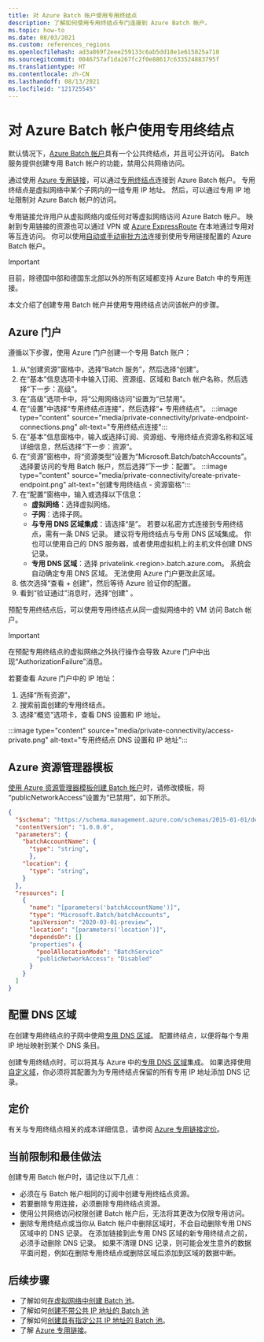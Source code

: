 ```yaml
---
title: 对 Azure Batch 帐户使用专用终结点
description: 了解如何使用专用终结点专门连接到 Azure Batch 帐户。
ms.topic: how-to
ms.date: 08/03/2021
ms.custom: references_regions
ms.openlocfilehash: ad3a869f2eee259133c6ab5dd18e1e615825a718
ms.sourcegitcommit: 0046757af1da267fc2f0e88617c633524883795f
ms.translationtype: HT
ms.contentlocale: zh-CN
ms.lasthandoff: 08/13/2021
ms.locfileid: "121725545"
---
```

# <a name="use-private-endpoints-with-azure-batch-accounts"></a>对 Azure Batch 帐户使用专用终结点

默认情况下，[Azure Batch 帐户](accounts.md)具有一个公共终结点，并且可公开访问。 Batch 服务提供创建专用 Batch 帐户的功能，禁用公共网络访问。

通过使用 [Azure 专用链接](../private-link/private-link-overview.md)，可以通过[专用终结点](../private-link/private-endpoint-overview.md)连接到 Azure Batch 帐户。 专用终结点是虚拟网络中某个子网内的一组专用 IP 地址。 然后，可以通过专用 IP 地址限制对 Azure Batch 帐户的访问。

专用链接允许用户从虚拟网络内或任何对等虚拟网络访问 Azure Batch 帐户。 映射到专用链接的资源也可以通过 VPN 或 [Azure ExpressRoute](../expressroute/expressroute-introduction.md) 在本地通过专用对等互连访问。 你可以使用[自动或手动审批方法](../private-link/private-endpoint-overview.md#access-to-a-private-link-resource-using-approval-workflow)连接到使用专用链接配置的 Azure Batch 帐户。

> [!IMPORTANT]
> 目前，除德国中部和德国东北部以外的所有区域都支持 Azure Batch 中的专用连接。

本文介绍了创建专用 Batch 帐户并使用专用终结点访问该帐户的步骤。

## <a name="azure-portal"></a>Azure 门户

遵循以下步骤，使用 Azure 门户创建一个专用 Batch 账户：

1. 从“创建资源”窗格中，选择“Batch 服务”，然后选择“创建”。
2. 在“基本”信息选项卡中输入订阅、资源组、区域和 Batch 帐户名称，然后选择“下一步：高级”。
3. 在“高级”选项卡中，将“公用网络访问”设置为“已禁用”。
4. 在“设置”中选择“专用终结点连接”，然后选择“+ 专用终结点”。
   :::image type="content" source="media/private-connectivity/private-endpoint-connections.png" alt-text="专用终结点连接":::
5. 在“基本”信息窗格中，输入或选择订阅、资源组、专用终结点资源名称和区域详细信息，然后选择“下一步：资源”。
6. 在“资源”窗格中，将“资源类型”设置为“Microsoft.Batch/batchAccounts”。 选择要访问的专用 Batch 帐户，然后选择“下一步：配置”。
   :::image type="content" source="media/private-connectivity/create-private-endpoint.png" alt-text="创建专用终结点 - 资源窗格":::
7. 在“配置”窗格中，输入或选择以下信息：
   - **虚拟网络**：选择虚拟网络。
   - **子网**：选择子网。
   - **与专用 DNS 区域集成**：请选择“是”。 若要以私密方式连接到专用终结点，需有一条 DNS 记录。 建议将专用终结点与专用 DNS 区域集成。 你也可以使用自己的 DNS 服务器，或者使用虚拟机上的主机文件创建 DNS 记录。
   - **专用 DNS 区域**：选择 privatelink.\<region\>.batch.azure.com。 系统会自动确定专用 DNS 区域。 无法使用 Azure 门户更改此区域。
8. 依次选择“查看 + 创建”，然后等待 Azure 验证你的配置。
9. 看到“验证通过”消息时，选择“创建” 。

预配专用终结点后，可以使用专用终结点从同一虚拟网络中的 VM 访问 Batch 帐户。

> [!IMPORTANT]
> 在预配专用终结点的虚拟网络之外执行操作会导致 Azure 门户中出现“AuthorizationFailure”消息。

若要查看 Azure 门户中的 IP 地址：

1. 选择“所有资源”，
2. 搜索前面创建的专用终结点。
3. 选择“概览”选项卡，查看 DNS 设置和 IP 地址。

:::image type="content" source="media/private-connectivity/access-private.png" alt-text="专用终结点 DNS 设置和 IP 地址":::

## <a name="azure-resource-manager-template"></a>Azure 资源管理器模板

[使用 Azure 资源管理器模板创建 Batch 帐户](quick-create-template.md)时，请修改模板，将 “publicNetworkAccess”设置为“已禁用”，如下所示。

```json
{
  "$schema": "https://schema.management.azure.com/schemas/2015-01-01/deploymentTemplate.json#",
  "contentVersion": "1.0.0.0",
  "parameters": {
    "batchAccountName": {
      "type": "string",
      },
    "location": {
      "type": "string",
    }
  },
  "resources": [
    {
      "name": "[parameters('batchAccountName')]",
      "type": "Microsoft.Batch/batchAccounts",
      "apiVersion": "2020-03-01-preview",
      "location": "[parameters('location')]",
      "dependsOn": []
      "properties": {
        "poolAllocationMode": "BatchService"
        "publicNetworkAccess": "Disabled"
      }
    }
  ]
}
```

## <a name="configure-dns-zones"></a>配置 DNS 区域

在创建专用终结点的子网中使用[专用 DNS 区域](../dns/private-dns-privatednszone.md)。 配置终结点，以便将每个专用 IP 地址映射到某个 DNS 条目。

创建专用终结点时，可以将其与 Azure 中的[专用 DNS 区域](../dns/private-dns-privatednszone.md)集成。 如果选择使用[自定义域](../dns/dns-custom-domain.md)，你必须将其配置为为专用终结点保留的所有专用 IP 地址添加 DNS 记录。

## <a name="pricing"></a>定价

有关与专用终结点相关的成本详细信息，请参阅 [Azure 专用链接定价](https://azure.microsoft.com/pricing/details/private-link/)。

## <a name="current-limitations-and-best-practices"></a>当前限制和最佳做法

创建专用 Batch 帐户时，请记住以下几点：

- 必须在与 Batch 帐户相同的订阅中创建专用终结点资源。
- 若要删除专用连接，必须删除专用终结点资源。
- 使用公共网络访问权限创建 Batch 帐户后，无法将其更改为仅限专用访问。
- 删除专用终结点或当你从 Batch 帐户中删除区域时，不会自动删除专用 DNS 区域中的 DNS 记录。 在添加链接到此专用 DNS 区域的新专用终结点之前，必须手动删除 DNS 记录。 如果不清理 DNS 记录，则可能会发生意外的数据平面问题，例如在删除专用终结点或删除区域后添加到区域的数据中断。

## <a name="next-steps"></a>后续步骤

- 了解如何[在虚拟网络中创建 Batch 池](batch-virtual-network.md)。
- 了解如何[创建不带公共 IP 地址的 Batch 池](batch-pool-no-public-ip-address.md)
- 了解如何[创建具有指定公共 IP 地址的 Batch 池](create-pool-public-ip.md)。
- 了解 [Azure 专用链接](../private-link/private-link-overview.md)。
